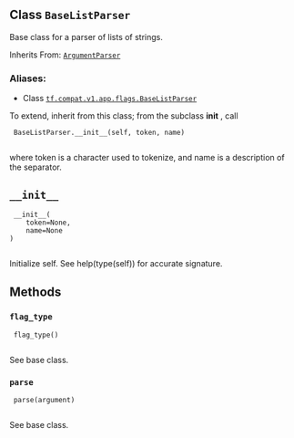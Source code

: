 

## Class  `BaseListParser` 
Base class for a parser of lists of strings.

Inherits From: [ `ArgumentParser` ](https://tensorflow.google.cn/api_docs/python/tf/compat/v1/flags/ArgumentParser)



### Aliases:

- Class [ `tf.compat.v1.app.flags.BaseListParser` ](/api_docs/python/tf/compat/v1/flags/BaseListParser)

To extend, inherit from this class; from the subclass **init** , call



```
 BaseListParser.__init__(self, token, name)
 
```

where token is a character used to tokenize, and name is a description
of the separator.



##  `__init__` 


```
 __init__(
    token=None,
    name=None
)
 
```

Initialize self.  See help(type(self)) for accurate signature.



## Methods


###  `flag_type` 


```
 flag_type()
 
```

See base class.



###  `parse` 


```
 parse(argument)
 
```

See base class.

